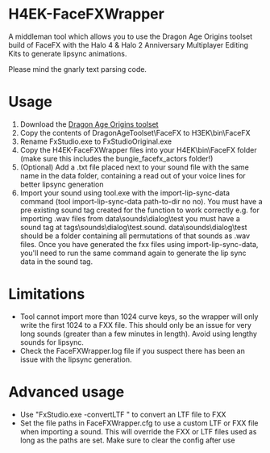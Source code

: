 # H4EK-FaceFXWrapper
A middleman tool which allows you to use the Dragon Age Origins toolset build of FaceFX with the Halo 4 & Halo 2 Anniversary Multiplayer Editing Kits to generate lipsync animations.


Please mind the gnarly text parsing code.
# Usage
1) Download the [Dragon Age Origins toolset](http://lvlt.bioware.cdn.ea.com/bioware/u/f/eagames/bioware/dragonage/toolset/DragonAgeToolset1.01Setup.exe)
2) Copy the contents of DragonAgeToolset\FaceFX to H3EK\bin\FaceFX
3) Rename FxStudio.exe to FxStudioOriginal.exe
4) Copy the H4EK-FaceFXWrapper files into your H4EK\bin\FaceFX folder (make sure this includes the bungie_facefx_actors folder!)
5) (Optional) Add a .txt file placed next to your sound file with the same name in the data folder, containing a read out of your voice lines for better lipsync generation
6) Import your sound using tool.exe with the import-lip-sync-data command (tool import-lip-sync-data path-to-dir no no). You must have a pre existing sound tag created for the function to work correctly e.g. for importing .wav files from data\sounds\dialog\test you must have a sound tag at tags\sounds\dialog\test.sound. data\sounds\dialog\test should be a folder containing all permutations of that sounds as .wav files. Once you have generated the fxx files using import-lip-sync-data, you'll need to run the same command again to generate the lip sync data in the sound tag.

# Limitations
- Tool cannot import more than 1024 curve keys, so the wrapper will only write the first 1024 to a FXX file. This should only be an issue for very long sounds (greater than a few minutes in length). Avoid using lengthy sounds for lipsync.
- Check the FaceFXWrapper.log file if you suspect there has been an issue with the lipsync generation.

# Advanced usage
- Use "FxStudio.exe -convertLTF <path>" to convert an LTF file to FXX
- Set the file paths in FaceFXWrapper.cfg to use a custom LTF or FXX file when importing a sound. This will override the FXX or LTF files used as long as the paths are set. Make sure to clear the config after use
